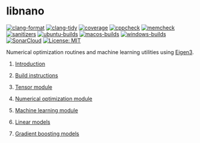 # libnano

[![clang-format](https://github.com/accosmin-org/libnano/actions/workflows/clang_format.yml/badge.svg)](https://github.com/accosmin-org/libnano/actions/workflows/clang_format.yml) [![clang-tidy](https://github.com/accosmin-org/libnano/actions/workflows/clang_tidy.yml/badge.svg)](https://github.com/accosmin-org/libnano/actions/workflows/clang_tidy.yml) [![coverage](https://github.com/accosmin-org/libnano/actions/workflows/coverage.yml/badge.svg)](https://github.com/accosmin-org/libnano/actions/workflows/coverage.yml) [![cppcheck](https://github.com/accosmin-org/libnano/actions/workflows/cppcheck.yml/badge.svg)](https://github.com/accosmin-org/libnano/actions/workflows/cppcheck.yml) [![memcheck](https://github.com/accosmin-org/libnano/actions/workflows/memcheck.yml/badge.svg)](https://github.com/accosmin-org/libnano/actions/workflows/memcheck.yml) [![sanitizers](https://github.com/accosmin-org/libnano/actions/workflows/sanitizers.yml/badge.svg)](https://github.com/accosmin-org/libnano/actions/workflows/sanitizers.yml) [![ubuntu-builds](https://github.com/accosmin-org/libnano/actions/workflows/deploy_ubuntu.yml/badge.svg)](https://github.com/accosmin-org/libnano/actions/workflows/deploy_ubuntu.yml) [![macos-builds](https://github.com/accosmin-org/libnano/actions/workflows/deploy_macos.yml/badge.svg)](https://github.com/accosmin-org/libnano/actions/workflows/deploy_macos.yml) [![windows-builds](https://github.com/accosmin-org/libnano/actions/workflows/deploy_windows.yml/badge.svg)](https://github.com/accosmin-org/libnano/actions/workflows/deploy_windows.yml) [![SonarCloud](https://sonarcloud.io/api/project_badges/measure?project=libnano&metric=alert_status)](https://sonarcloud.io/summary/overall?id=libnano) [![License: MIT](https://img.shields.io/badge/License-MIT-green.svg)](https://opensource.org/licenses/MIT)

Numerical optimization routines and machine learning utilities using [Eigen3](https://eigen.tuxfamily.org).

1. [Introduction](docs/intro.md)

2. [Build instructions](docs/build.md)

3. [Tensor module](docs/tensor.md)

4. [Numerical optimization module](docs/solver.md)

5. [Machine learning module](docs/mlearn.md)

6. [Linear models](docs/linear.md)

7. [Gradient boosting models](docs/gboost.md)
